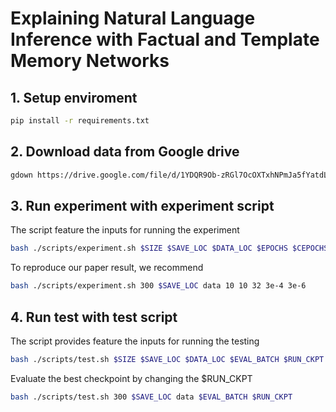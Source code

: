 # Explaining Natural Language Inference with Factual and Template Memory Networks

## 1. Setup enviroment 
```bash
pip install -r requirements.txt
```
## 2. Download data from Google drive
```bash
gdown https://drive.google.com/file/d/1YDQR9Ob-zRGl7OcOXTxhNPmJa5fYatdL/view?usp=sharing
```

## 3. Run experiment with experiment script
The script feature the inputs for running the experiment
```bash
bash ./scripts/experiment.sh $SIZE $SAVE_LOC $DATA_LOC $EPOCHS $CEPOCHS $BATCH_SIZE $LR $CLR
```
To reproduce our paper result, we recommend 
```bash
bash ./scripts/experiment.sh 300 $SAVE_LOC data 10 10 32 3e-4 3e-6
```
## 4. Run test with test script
The script provides feature the inputs for running the testing
```bash
bash ./scripts/test.sh $SIZE $SAVE_LOC $DATA_LOC $EVAL_BATCH $RUN_CKPT
```
Evaluate the best checkpoint by changing the $RUN_CKPT
```bash
bash ./scripts/test.sh 300 $SAVE_LOC data $EVAL_BATCH $RUN_CKPT
```
